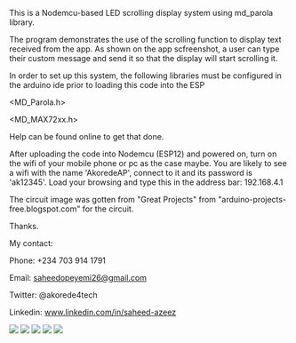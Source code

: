 This is a Nodemcu-based LED scrolling display system using md_parola library.

The program demonstrates the use of the scrolling function to display text received from the app. As shown on the app scfreenshot, a user can type their custom message and send it so that the display will start scrolling it. 

In order to set up this system, the following libraries must be configured in the arduino ide prior to loading this code into the ESP

<MD_Parola.h>

<MD_MAX72xx.h>

Help can be found online to get that done.

After uploading the code into Nodemcu (ESP12) and powered on, turn on the wifi of your mobile phone or pc as the case maybe. You are likely to see a wifi with the name 'AkoredeAP', connect to it and its password is 'ak12345'. 
Load your browsing and type this in the address bar: 192.168.4.1

The circuit image was gotten from "Great Projects" from "arduino-projects-free.blogspot.com" for the circuit.

Thanks.

My contact:

Phone: +234 703 914 1791

Email: saheedopeyemi26@gmail.com

Twitter: @akorede4tech

Linkedin: www.linkedin.com/in/saheed-azeez

![](https://github.com/saheed26/app-controlled-scrolling-display/blob/master/LED%20display.png)
![](https://github.com/saheed26/app-controlled-scrolling-display/blob/master/Screenshot_20200320-170142.png)
![](https://github.com/saheed26/app-controlled-scrolling-display/blob/master/Screenshot_20200320-170150.png)
![](https://github.com/saheed26/app-controlled-scrolling-display/blob/master/Screenshot_20200320-170203.png)
![](https://github.com/saheed26/app-controlled-scrolling-display/blob/master/Screenshot_20200320-170211.png)
